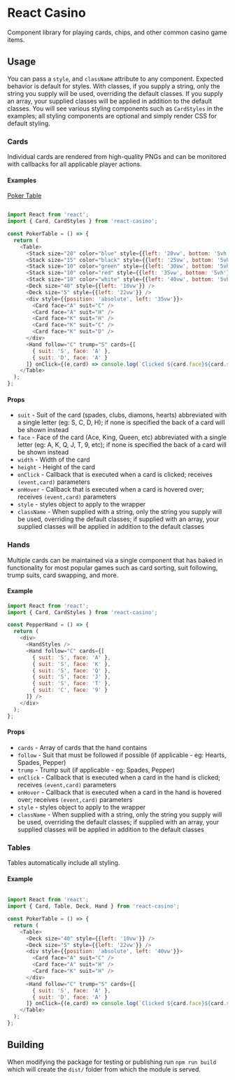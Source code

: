 # React Casino

Component library for playing cards, chips, and other common casino game items.

## Usage

You can pass a `style`, and `className` attribute to any component. Expected behavior is default for styles. With classes, if you supply a string, only the string you supply will be used, overriding the default classes. If you supply an array, your supplied classes will be applied in addition to the default classes. You will see various styling components such as `CardStyles` in the examples; all styling components are optional and simply render CSS for default styling.

### Cards

Individual cards are rendered from high-quality PNGs and can be monitored with callbacks for all applicable player actions.

#### Examples

[Poker Table](https://adom.github.io/npm-react-casino/)

```js

import React from 'react';
import { Card, CardStyles } from 'react-casino';

const PokerTable = () => {
  return (
    <Table>
      <Stack size="20" color="blue" style={{left: '20vw', bottom: '5vh'}} />
      <Stack size="15" color="black" style={{left: '25vw', bottom: '5vh'}} />
      <Stack size="10" color="green" style={{left: '30vw', bottom: '5vh'}} />
      <Stack size="10" color="red" style={{left: '35vw', bottom: '5vh'}} />
      <Stack size="10" color="white" style={{left: '40vw', bottom: '5vh'}} />
      <Deck size="40" style={{left: '10vw'}} />
      <Deck size="5" style={{left: '22vw'}} />
      <div style={{position: 'absolute', left: '35vw'}}>
        <Card face="A" suit="C" />
        <Card face="A" suit="H" />
        <Card face="K" suit="H" />
        <Card face="K" suit="C" />
        <Card face="K" suit="D" />
      </div>
      <Hand follow="C" trump="S" cards={[
        { suit: 'S', face: 'A' },
        { suit: 'D', face: 'A' }
      ]} onClick={(e,card) => console.log(`Clicked ${card.face}${card.suit}`)} />
    </Table>
  );
};
```

#### Props

- `suit` - Suit of the card (spades, clubs, diamons, hearts) abbreviated with a single letter (eg: S, C, D, H); if none is specified the back of a card will be shown instead
- `face` - Face of the card (Ace, King, Queen, etc) abbreviated with a single letter (eg: A, K, Q, J, T, 9, etc); if none is specified the back of a card will be shown instead
- `width` - Width of the card
- `height` - Height of the card
- `onClick` - Callback that is executed when a card is clicked; receives `(event,card)` parameters
- `onHover` - Callback that is executed when a card is hovered over; receives `(event,card)` parameters
- `style` - styles object to apply to the wrapper
- `className` - When supplied with a string, only the string you supply will be used, overriding the default classes; if supplied with an array, your supplied classes will be applied in addition to the default classes

### Hands

Multiple cards can be maintained via a single component that has baked in functionality for most popular games such as card sorting, suit following, trump suits, card swapping, and more.

#### Example

```js
import React from 'react';
import { Card, CardStyles } from 'react-casino';

const PepperHand = () => {
  return (
    <div>
      <HandStyles />
      <Hand follow="C" cards={[
        { suit: 'S', face: 'A' },
        { suit: 'S', face: 'K' },
        { suit: 'S', face: 'Q' },
        { suit: 'S', face: 'J' },
        { suit: 'S', face: 'T' },
        { suit: 'C', face: '9' }
      ]} />
    </div>
  );
};
```

#### Props

- `cards` - Array of cards that the hand contains
- `follow` - Suit that must be followed if possible (if applicable - eg: Hearts, Spades, Pepper)
- `trump` - Trump suit (if applicable - eg: Spades, Pepper)
- `onClick` - Callback that is executed when a card in the hand is clicked; receives `(event,card)` parameters
- `onHover` - Callback that is executed when a card in the hand is hovered over; receives `(event,card)` parameters
- `style` - styles object to apply to the wrapper
- `className` - When supplied with a string, only the string you supply will be used, overriding the default classes; if supplied with an array, your supplied classes will be applied in addition to the default classes

### Tables

Tables automatically include all styling.

#### Example

```js

import React from 'react';
import { Card, Table, Deck, Hand } from 'react-casino';

const PokerTable = () => {
  return (
    <Table>
      <Deck size="40" style={{left: '10vw'}} />
      <Deck size="5" style={{left: '22vw'}} />
      <div style={{position: 'absolute', left: '40vw'}}>
        <Card face="A" suit="C" />
        <Card face="A" suit="H" />
        <Card face="K" suit="H" />
      </div>
      <Hand follow="C" trump="S" cards={[
        { suit: 'S', face: 'A' },
        { suit: 'D', face: 'A' }
      ]} onClick={(e,card) => console.log(`Clicked ${card.face}${card.suit}`)} />
    </Table>
  );
};
```

## Building

When modifying the package for testing or publishing run `npm run build` which will create the `dist/` folder from which the module is served.
